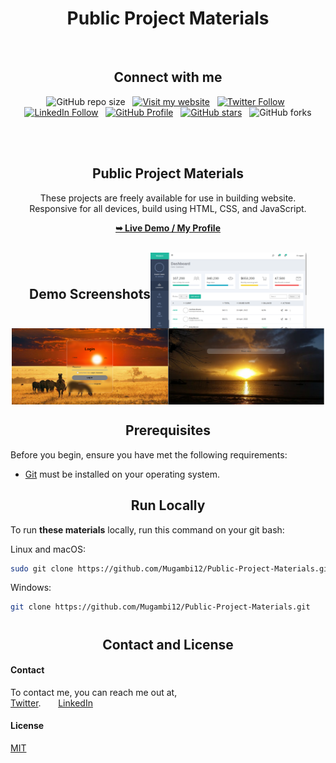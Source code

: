 <h1 align="center">Public Project Materials</h1> <br/>
<h2 align="center">Connect with me</h2>

<div align="center">
  
  ![GitHub repo size](https://img.shields.io/github/repo-size/Mugambi12/Public-Project-Materials) &nbsp;
  [![Visit my website](https://img.shields.io/badge/Visit%20my%20website-Here-lightblue)](https://silasmugambi.pages.dev) &nbsp;
  [![Twitter Follow](https://img.shields.io/twitter/follow/Twitter?style=social)](https://twitter.com/intent/follow?screen_name=mugambimungiria) &nbsp;
  [![LinkedIn Follow](https://img.shields.io/badge/LinkedIn-Follow-blue)](https://www.linkedin.com/in/silasmugambi/) &nbsp;
  [![GitHub Profile](https://img.shields.io/github/followers/Mugambi12?style=social)](https://github.com/Mugambi12) &nbsp;
  [![GitHub stars](https://img.shields.io/github/stars/Mugambi12/Public-Project-Materials?style=social)](https://github.com/Mugambi12/Public-Project-Materials) &nbsp;
  ![GitHub forks](https://img.shields.io/github/forks/Mugambi12/Public-Project-Materials?style=social)

  <br />
  <br />

  <h2 align="center">Public Project Materials</h2>

  These projects are freely available for use in building website.<br />Responsive for all devices, build using HTML, CSS, and JavaScript.

  <a href="https://github.com/Mugambi12"><strong>➥ Live Demo / My Profile</strong></a>

</div>

<br />

<div style="display: flex; justify-content: center; align-items: center; flex-wrap: wrap;">
  <h2 align="center">Demo Screenshots</h2>

  <img src="./README-Images/AdminDashboard.png" alt="Admin Dashboard Desktop Demo" title="Desktop Demo" width="250px">
  <img src="./README-Images/LoginPage.png" alt="Login Page Desktop Demo" title="Desktop Demo" width="250px">
  <img src="./README-Images/ReadMore.png" alt="ReadMore Desktop Demo" title="Desktop Demo" width="250px">
</div>

<h2 align="center">Prerequisites</h2>

Before you begin, ensure you have met the following requirements:

* [Git](https://git-scm.com/downloads "Download Git") must be installed on your operating system.


<h2 align="center">Run Locally</h2>

To run **these materials** locally, run this command on your git bash:

Linux and macOS:

```bash
sudo git clone https://github.com/Mugambi12/Public-Project-Materials.git
```

Windows:

```bash
git clone https://github.com/Mugambi12/Public-Project-Materials.git
```

# <div>
  <h2 align="center">Contact and License</h2>
  
  #### Contact
  
  To contact me, you can reach me out at,<br />
   [Twitter](https://www.twitter.com/mugambimungiria). &nbsp; &nbsp; &nbsp;
   [LinkedIn](https://www.linkedin.com/in/silasmugambi)
  
  #### License
  
  [MIT](https://choosealicense.com/licenses/mit/)
</div>
